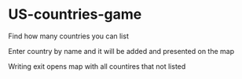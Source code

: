 # US-countries-game
Find how many countries you can list

Enter country by name and it will be added and presented on the map

Writing exit opens map with all countires that not listed 
